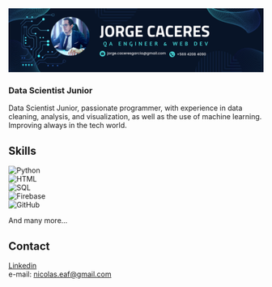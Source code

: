 <div id="header" align="center">
  <img decoding="async" src="https://github.com/JorgCaceres/JorgCaceres/blob/main/Navy%20Blue%20Geometric%20Technology%20LinkedIn%20Banner.png" width="800"/>
</div>

### Data Scientist Junior

Data Scientist Junior, passionate programmer, with experience in data cleaning, analysis, and visualization, as well as the use of machine learning. Improving always in the tech world.

## Skills
![Python](https://img.shields.io/badge/Python-3776AB?style=for-the-badge&logo=python&logoColor=white&labelColor=101010)<br>
![HTML](https://img.shields.io/badge/HTML5-E34F26?style=for-the-badge&logo=html5&logoColor=255%2C%20255%2C%20255&logoSize=auto&labelColor=white&color=255%2C%20255%2C%20255)<br>
![SQL](https://img.shields.io/badge/PostgreSQL-4169E1?style=for-the-badge&logo=postgresql&logoColor=white&labelColor=101010)<br>
![Firebase](https://img.shields.io/badge/Firebase-DD2C00?style=for-the-badge&logo=firebase&logoColor=white&labelColor=101010)<br>
![GitHub](https://img.shields.io/badge/GitHub-181717?style=for-the-badge&logo=github&logoColor=white&labelColor=101010)<br>

And many more...
## Contact

[Linkedin](www.linkedin.com/in/nicolas-arevalo-fajardo)<br>
e-mail: nicolas.eaf@gmail.com 






<!--
**nicolukas0631/nicolukas0631** is a ✨ _special_ ✨ repository because its `README.md` (this file) appears on your GitHub profile.

Here are some ideas to get you started:

- 🔭 I’m currently working on ...
- 🌱 I’m currently learning ...
- 👯 I’m looking to collaborate on ...
- 🤔 I’m looking for help with ...
- 💬 Ask me about ...
- 📫 How to reach me: ...
- 😄 Pronouns: ...
- ⚡ Fun fact: ...
-->
